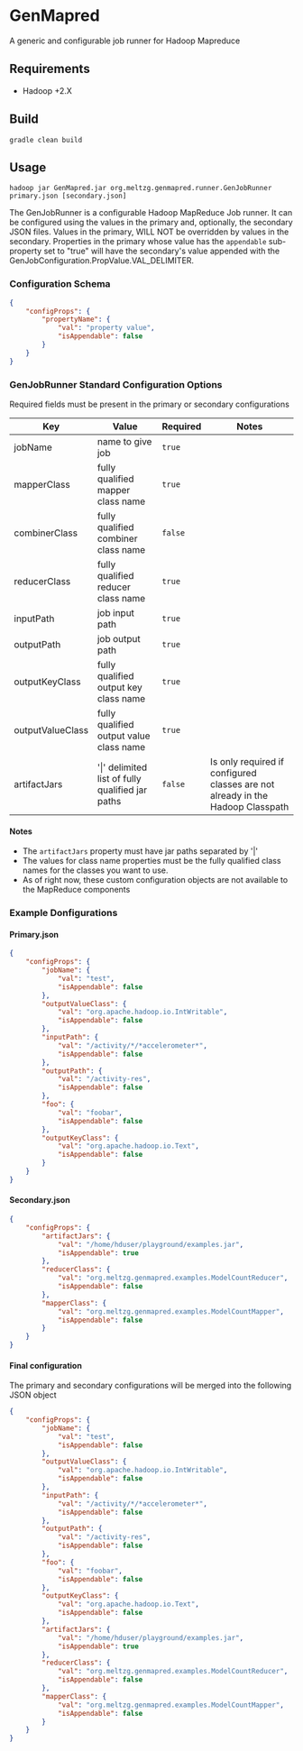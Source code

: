 # GenMapred
A generic and configurable job runner for Hadoop Mapreduce

## Requirements

 - Hadoop +2.X
 
## Build

```
gradle clean build
```

## Usage

```
hadoop jar GenMapred.jar org.meltzg.genmapred.runner.GenJobRunner primary.json [secondary.json]
```

The GenJobRunner is a configurable Hadoop MapReduce Job runner.  It can be configured using the values in the primary and, optionally, the secondary JSON files.  Values in the primary, WILL NOT be overridden by values in the secondary.  Properties in the primary whose value has the ```appendable``` sub-property set to "true" will have the secondary's value appended with the GenJobConfiguration.PropValue.VAL_DELIMITER.

### Configuration Schema

```JSON
{
	"configProps": {
		"propertyName": {
			"val": "property value",
			"isAppendable": false
		}
	}
}
```

### GenJobRunner Standard Configuration Options

Required fields must be present in the primary or secondary configurations

Key | Value | Required | Notes
--- | --- | --- | ---
jobName | name to give job | ```true``` | 
mapperClass | fully qualified mapper class name | ```true``` | 
combinerClass | fully qualified combiner class name | ```false``` | 
reducerClass | fully qualified reducer class name | ```true``` | 
inputPath | job input path | ```true``` | 
outputPath | job output path | ```true``` | 
outputKeyClass | fully qualified output key class name | ```true``` | 
outputValueClass | fully qualified output value class name | ```true``` | 
artifactJars | '\|' delimited list of fully qualified jar paths | ```false``` | Is only required if configured classes are not already in the Hadoop Classpath


#### Notes
 - The ```artifactJars``` property must have jar paths separated by '|'
 - The values for class name properties must be the fully qualified class names for the classes you want to use.
 - As of right now, these custom configuration objects are not available to the MapReduce components
 
### Example Donfigurations

#### Primary.json

```JSON
{
	"configProps": {
		"jobName": {
			"val": "test",
			"isAppendable": false
		},
		"outputValueClass": {
			"val": "org.apache.hadoop.io.IntWritable",
			"isAppendable": false
		},
		"inputPath": {
			"val": "/activity/*/*accelerometer*",
			"isAppendable": false
		},
		"outputPath": {
			"val": "/activity-res",
			"isAppendable": false
		},
		"foo": {
			"val": "foobar",
			"isAppendable": false
		},
		"outputKeyClass": {
			"val": "org.apache.hadoop.io.Text",
			"isAppendable": false
		}
	}
}
```

#### Secondary.json

```JSON
{
	"configProps": {
		"artifactJars": {
			"val": "/home/hduser/playground/examples.jar",
			"isAppendable": true
		},
		"reducerClass": {
			"val": "org.meltzg.genmapred.examples.ModelCountReducer",
			"isAppendable": false
		},
		"mapperClass": {
			"val": "org.meltzg.genmapred.examples.ModelCountMapper",
			"isAppendable": false
		}
	}
}
```

#### Final configuration
The primary and secondary configurations will be merged into the following JSON object

```JSON
{
	"configProps": {
		"jobName": {
			"val": "test",
			"isAppendable": false
		},
		"outputValueClass": {
			"val": "org.apache.hadoop.io.IntWritable",
			"isAppendable": false
		},
		"inputPath": {
			"val": "/activity/*/*accelerometer*",
			"isAppendable": false
		},
		"outputPath": {
			"val": "/activity-res",
			"isAppendable": false
		},
		"foo": {
			"val": "foobar",
			"isAppendable": false
		},
		"outputKeyClass": {
			"val": "org.apache.hadoop.io.Text",
			"isAppendable": false
		},
		"artifactJars": {
			"val": "/home/hduser/playground/examples.jar",
			"isAppendable": true
		},
		"reducerClass": {
			"val": "org.meltzg.genmapred.examples.ModelCountReducer",
			"isAppendable": false
		},
		"mapperClass": {
			"val": "org.meltzg.genmapred.examples.ModelCountMapper",
			"isAppendable": false
		}
	}
}
```
